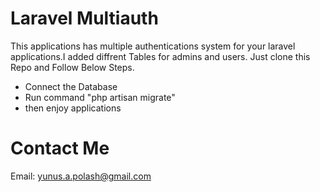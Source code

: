 # Laravel Multiauth

This applications has multiple authentications system for your laravel applications.I added diffrent Tables for admins and users. Just clone this Repo and Follow Below Steps.

- Connect the Database 
- Run command "php artisan migrate"
- then enjoy applications


# Contact Me

   Email: yunus.a.polash@gmail.com